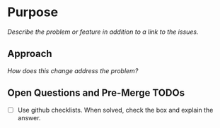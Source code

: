 # Purpose

_Describe the problem or feature in addition to a link to the issues._

## Approach

_How does this change address the problem?_

## Open Questions and Pre-Merge TODOs

- [ ] Use github checklists. When solved, check the box and explain the answer.
